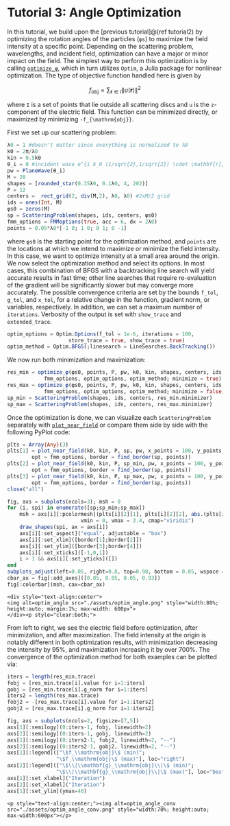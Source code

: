 #  Tutorial 3: Angle Optimization

In this tutorial, we build upon the [previous tutorial]@(ref tutorial2) by
optimizing the rotation angles of the particles (`φs`) to maximize the field
intensity at a specific point.
Depending on the scattering problem, wavelengths, and incident field,
optimization can have a major or minor impact on the field.
The simplest way to perform this optimization is by calling [`optimize_φ`](@ref), which
in turn utilizes `Optim`, a Julia package for nonlinear optimization. The type of
objective function handled here is given by

```math
f_{\mathrm{obj}} = \sum_{\mathbf{r} \in I} \| u(\mathbf{r})\|^2
```

where ``I`` is a set of points that lie outside all scattering discs
and ``u`` is the ``z``-component of the electric field. This function can be
minimized directly, or maximized by minimizing ``-f_{\mathrm{obj}}``.

First we set up our scattering problem:

```julia
λ0 = 1 #doesn't matter since everything is normalized to λ0
k0 = 2π/λ0
kin = 0.5k0
θ_i = 0 #incident wave e^{i k_0 (1/sqrt{2},1/sqrt{2}) \cdot \mathbf{r}}
pw = PlaneWave(θ_i)
M = 20
shapes = [rounded_star(0.35λ0, 0.1λ0, 4, 202)]
P = 12
centers =  rect_grid(2, div(M,2), λ0, λ0) #2xM/2 grid
ids = ones(Int, M)
φs0 = zeros(M)
sp = ScatteringProblem(shapes, ids, centers, φs0)
fmm_options = FMMoptions(true, acc = 6, dx = 2λ0)
points = 0.05*λ0*[-1 0; 1 0; 0 1; 0 -1]
```

where `φs0` is the starting point for the optimization method, and `points` are
the locations at which we intend to maximize or minimize the field intensity.
In this case, we want to optimize intensity at a small area around the origin.
We now select the optimization method and select its options.
In most cases, this combination of BFGS with a backtracking line search will
yield accurate results in fast time;
other line searches that require re-evaluation of the gradient will be
significantly slower but may converge more accurately. The possible convergence
criteria are set by the bounds `f_tol`, `g_tol`, and `x_tol`, for
a relative change in the function, gradient norm, or variables, respectively.
In addition, we can set a maximum number of `iterations`. Verbosity of the output
is set with `show_trace` and `extended_trace`.

```julia
optim_options = Optim.Options(f_tol = 1e-6, iterations = 100,
                    store_trace = true, show_trace = true)
optim_method = Optim.BFGS(;linesearch = LineSearches.BackTracking())
```

We now run both minimization and maximization:

```julia
res_min = optimize_φ(φs0, points, P, pw, k0, kin, shapes, centers, ids,
            fmm_options, optim_options, optim_method; minimize = true)
res_max = optimize_φ(φs0, points, P, pw, k0, kin, shapes, centers, ids,
            fmm_options, optim_options, optim_method; minimize = false)
sp_min = ScatteringProblem(shapes, ids, centers, res_min.minimizer)
sp_max = ScatteringProblem(shapes, ids, centers, res_max.minimizer)
```

Once the optimization is done, we can visualize each `ScatteringProblem`
separately with [`plot_near_field`](@ref) or compare them side by side with the
following PyPlot code:

```julia
plts = Array{Any}(3)
plts[1] = plot_near_field(k0, kin, P, sp, pw, x_points = 100, y_points = 300,
        opt = fmm_options, border = find_border(sp, points))
plts[2] = plot_near_field(k0, kin, P, sp_min, pw, x_points = 100, y_points = 300,
        opt = fmm_options, border = find_border(sp, points))
plts[3] = plot_near_field(k0, kin, P, sp_max, pw, x_points = 100, y_points = 300,
        opt = fmm_options, border = find_border(sp, points))
close("all")

fig, axs = subplots(ncols=3); msh = 0
for (i, spi) in enumerate([sp;sp_min;sp_max])
    msh = axs[i][:pcolormesh](plts[i][2][1], plts[i][2][2], abs.(plts[i][2][3]),
                        vmin = 0, vmax = 3.4, cmap="viridis")
    draw_shapes(spi, ax = axs[i])
    axs[i][:set_aspect]("equal", adjustable = "box")
    axs[i][:set_xlim]([border[1];border[2]])
    axs[i][:set_ylim]([border[3];border[4]])
    axs[i][:set_xticks]([-1,0,1])
    i > 1 && axs[i][:set_yticks]([])
end
subplots_adjust(left=0.05, right=0.8, top=0.98, bottom = 0.05, wspace = 0.1)
cbar_ax = fig[:add_axes]([0.85, 0.05, 0.05, 0.93])
fig[:colorbar](msh, cax=cbar_ax)
```
```@raw html
<div style="text-align:center">
<img alt=optim_angle src="./assets/optim_angle.png" style="width:80%; height:auto; margin:1%; max-width: 600px">
</div><p style="clear:both;">
```

From left to right, we see the electric field before optimization, after
minimization, and after maximization. The field intensity at the origin is
notably different in both optimization results, with minimization decreasing
the intensity by 95%, and maximization increasing it by over 700%. The convergence
of the optimization method for both examples can be plotted via:

```julia
iters = length(res_min.trace)
fobj = [res_min.trace[i].value for i=1:iters]
gobj = [res_min.trace[i].g_norm for i=1:iters]
iters2 = length(res_max.trace)
fobj2 = -[res_max.trace[i].value for i=1:iters2]
gobj2 = [res_max.trace[i].g_norm for i=1:iters2]

fig, axs = subplots(ncols=2, figsize=[7,5])
axs[1][:semilogy](0:iters-1, fobj, linewidth=2)
axs[2][:semilogy](0:iters-1, gobj, linewidth=2)
axs[1][:semilogy](0:iters2-1, fobj2, linewidth=2, "--")
axs[2][:semilogy](0:iters2-1, gobj2, linewidth=2, "--")
axs[1][:legend](["\$f_\\mathrm{obj}\$ (min)";
                "\$f_\\mathrm{obj}\$ (max)"], loc="right")
axs[2][:legend](["\$\\|\\mathbf{g}_\\mathrm{obj}\\|\$ (min)";
                "\$\\|\\mathbf{g}_\\mathrm{obj}\\|\$ (max)"], loc="best")
axs[1][:set_xlabel]("Iteration")
axs[2][:set_xlabel]("Iteration")
axs[1][:set_ylim](ymax=40)
```

```@raw html
<p style="text-align:center;"><img alt=optim_angle_conv src="./assets/optim_angle_conv.png" style="width:70%; height:auto; max-width:600px"></p>
```
